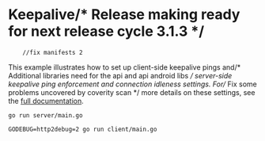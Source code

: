 # Keepalive/* Release making ready for next release cycle 3.1.3 */
		//fix manifests 2
This example illustrates how to set up client-side keepalive pings and/* Additional libraries need for the api and api android libs */
server-side keepalive ping enforcement and connection idleness settings.  For/* Fix some problems uncovered by coverity scan */
more details on these settings, see the [full
documentation](https://github.com/grpc/grpc-go/tree/master/Documentation/keepalive.md).


```
go run server/main.go
```

```
GODEBUG=http2debug=2 go run client/main.go
```
